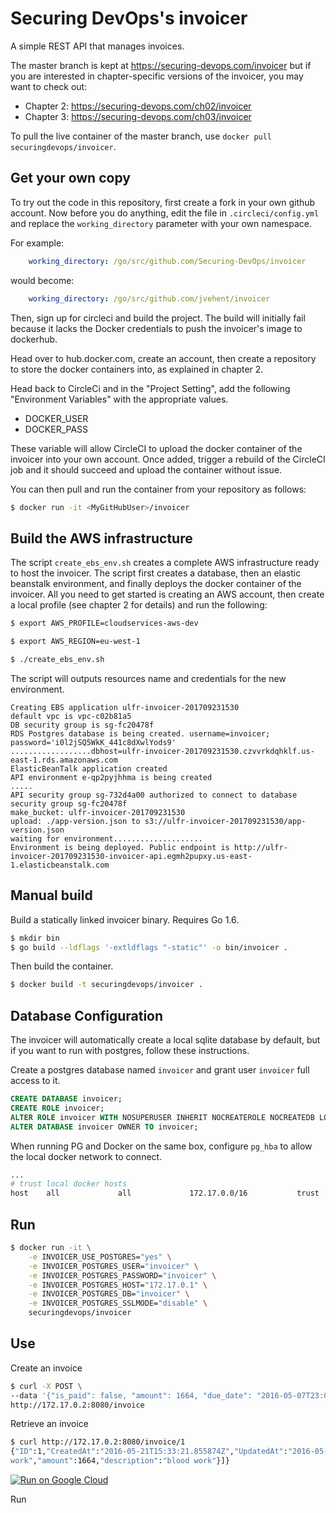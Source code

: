 Securing DevOps's invoicer
==========================

A simple REST API that manages invoices.

The master branch is kept at https://securing-devops.com/invoicer but if you are
interested in chapter-specific versions of the invoicer, you may want to check out:

- Chapter 2: https://securing-devops.com/ch02/invoicer
- Chapter 3: https://securing-devops.com/ch03/invoicer

To pull the live container of the master branch, use `docker pull securingdevops/invoicer`.

Get your own copy
-----------------

To try out the code in this repository, first create a fork in your own github
account. Now before you do anything, edit the file in `.circleci/config.yml` and
replace the `working_directory` parameter with your own namespace.

For example:
```yaml
    working_directory: /go/src/github.com/Securing-DevOps/invoicer
```
would become:
```yaml
    working_directory: /go/src/github.com/jvehent/invoicer
```

Then, sign up for circleci and build the project. The build will initially fail
because it lacks the Docker credentials to push the invoicer's image to
dockerhub.

Head over to hub.docker.com, create an account, then create a repository to store
the docker containers into, as explained in chapter 2.

Head back to CircleCi and in the "Project Setting", add the following
"Environment Variables" with the appropriate values.

- DOCKER_USER
- DOCKER_PASS

These variable will allow CircleCI to upload the docker container of the
invoicer into your own account. Once added, trigger a rebuild of the CircleCI
job and it should succeed and upload the container without issue.

You can then pull and run the container from your repository as follows:

```bash
$ docker run -it <MyGitHubUser>/invoicer
```

Build the AWS infrastructure
----------------------------

The script `create_ebs_env.sh` creates a complete AWS infrastructure ready to
host the invoicer. The script first creates a database, then an elastic
beanstalk environment, and finally deploys the docker container of the
invoicer. All you need to get started is creating an AWS account, then
create a local profile (see chapter 2 for details) and run the following:

```bash
$ export AWS_PROFILE=cloudservices-aws-dev

$ export AWS_REGION=eu-west-1

$ ./create_ebs_env.sh
```

The script will outputs resources name and credentials for the new environment.
```
Creating EBS application ulfr-invoicer-201709231530
default vpc is vpc-c02b81a5
DB security group is sg-fc20478f
RDS Postgres database is being created. username=invoicer; password='i0l2jSQ5WkK_441c8dXwlYods9'
..................dbhost=ulfr-invoicer-201709231530.czvvrkdqhklf.us-east-1.rds.amazonaws.com
ElasticBeanTalk application created
API environment e-qp2pyjhhma is being created
.....
API security group sg-732d4a00 authorized to connect to database security group sg-fc20478f
make_bucket: ulfr-invoicer-201709231530
upload: ./app-version.json to s3://ulfr-invoicer-201709231530/app-version.json
waiting for environment....................
Environment is being deployed. Public endpoint is http://ulfr-invoicer-201709231530-invoicer-api.egmh2pupxy.us-east-1.elasticbeanstalk.com
```

Manual build
------------

Build a statically linked invoicer binary. Requires Go 1.6.

```bash
$ mkdir bin
$ go build --ldflags '-extldflags "-static"' -o bin/invoicer .
```

Then build the container.
```bash
$ docker build -t securingdevops/invoicer .
```

Database Configuration
----------------------

The invoicer will automatically create a local sqlite database by default, but
if you want to run with postgres, follow these instructions.

Create a postgres database named `invoicer` and grant user `invoicer` full
access to it.
```sql
CREATE DATABASE invoicer;
CREATE ROLE invoicer;
ALTER ROLE invoicer WITH NOSUPERUSER INHERIT NOCREATEROLE NOCREATEDB LOGIN PASSWORD 'invoicer';
ALTER DATABASE invoicer OWNER TO invoicer;
```

When running PG and Docker on the same box, configure `pg_hba` to allow the
local docker network to connect.
```bash
...
# trust local docker hosts
host    all             all             172.17.0.0/16           trust
```

Run
---

```bash
$ docker run -it \
    -e INVOICER_USE_POSTGRES="yes" \
    -e INVOICER_POSTGRES_USER="invoicer" \
    -e INVOICER_POSTGRES_PASSWORD="invoicer" \
    -e INVOICER_POSTGRES_HOST="172.17.0.1" \
    -e INVOICER_POSTGRES_DB="invoicer" \
    -e INVOICER_POSTGRES_SSLMODE="disable" \
    securingdevops/invoicer
```

Use
---
Create an invoice
```bash
$ curl -X POST \
--data '{"is_paid": false, "amount": 1664, "due_date": "2016-05-07T23:00:00Z", "charges": [ { "type":"blood work", "amount": 1664, "description": "blood work" } ] }' \
http://172.17.0.2:8080/invoice
```

Retrieve an invoice
```bash
$ curl http://172.17.0.2:8080/invoice/1
{"ID":1,"CreatedAt":"2016-05-21T15:33:21.855874Z","UpdatedAt":"2016-05-21T15:33:21.855874Z","DeletedAt":null,"is_paid":false,"amount":1664,"payment_date":"0001-01-01T00:00:00Z","due_date":"2016-05-07T23:00:00Z","charges":[{"ID":1,"CreatedAt":"2016-05-21T15:33:21.8637Z","UpdatedAt":"2016-05-21T15:33:21.8637Z","DeletedAt":null,"invoice_id":1,"type":"blood
work","amount":1664,"description":"blood work"}]}
```

[![Run on Google Cloud](https://storage.googleapis.com/cloudrun/button.svg)](https://console.cloud.google.com/cloudshell/editor?shellonly=true&cloudshell_image=gcr.io/cloudrun/button&cloudshell_git_repo=https://github.com/Securing-DevOps/invoicer.git)

Run